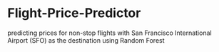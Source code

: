 # Flight-Price-Predictor
predicting prices for non-stop flights with San Francisco International Airport (SFO) as the destination using Random Forest 
